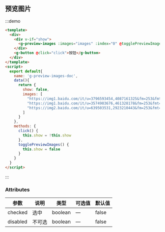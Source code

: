 ## 预览图片

:::demo
```html
<template>
  <div>
    <div v-if="show">
      <g-preview-images :images="images" :index="0" @togglePreviewImages="togglePreviewImages"/>
    </div>
    <g-button @click="click">按钮</g-button>
  </div>
</template>
<script>
  export default{
    name: 'g-preview-images-doc',
    data(){
      return {
        show: false,
        images: [
          "https://img1.baidu.com/it/u=3796593454,4087161325&fm=253&fmt=auto&app=138&f=JPEG?w=889&h=500",
          "https://img1.baidu.com/it/u=3574903676,461328178&fm=253&fmt=auto&app=138&f=JPEG?w=1037&h=500",
          "https://img2.baidu.com/it/u=639503531,2923210443&fm=253&fmt=auto&app=138&f=JPEG?w=499&h=240"
        ]
      }
    },
    methods: {
      click() {
        this.show = !this.show
      },
      togglePreviewImages() {
        this.show = false
      }
    }
  }
</script>

```
:::

### Attributes
| 参数      | 说明          | 类型      | 可选值                           | 默认值  |
|---------- |-------------- |---------- |--------------------------------  |-------- |
| checked   | 选中          | boolean | — | false |
| disabled  |  不可选       | boolean | — | false |